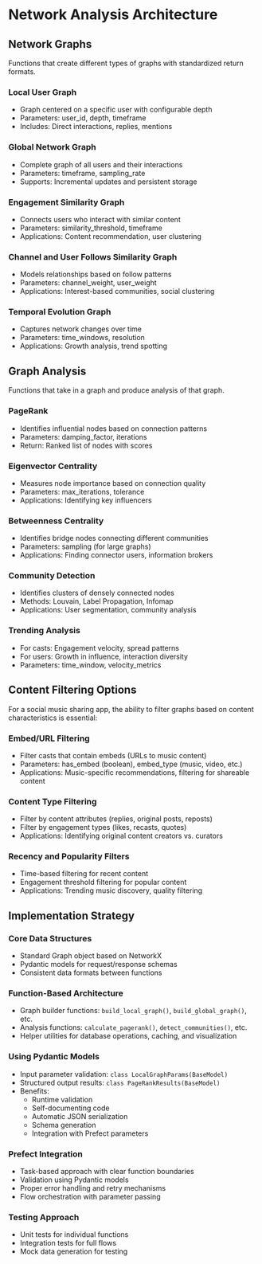 # Network Analysis Architecture

## Network Graphs
Functions that create different types of graphs with standardized return formats.

### Local User Graph
- Graph centered on a specific user with configurable depth
- Parameters: user_id, depth, timeframe
- Includes: Direct interactions, replies, mentions

### Global Network Graph
- Complete graph of all users and their interactions
- Parameters: timeframe, sampling_rate
- Supports: Incremental updates and persistent storage

### Engagement Similarity Graph
- Connects users who interact with similar content
- Parameters: similarity_threshold, timeframe
- Applications: Content recommendation, user clustering

### Channel and User Follows Similarity Graph
- Models relationships based on follow patterns
- Parameters: channel_weight, user_weight
- Applications: Interest-based communities, social clustering

### Temporal Evolution Graph
- Captures network changes over time
- Parameters: time_windows, resolution
- Applications: Growth analysis, trend spotting

## Graph Analysis
Functions that take in a graph and produce analysis of that graph.

### PageRank
- Identifies influential nodes based on connection patterns
- Parameters: damping_factor, iterations
- Return: Ranked list of nodes with scores

### Eigenvector Centrality
- Measures node importance based on connection quality
- Parameters: max_iterations, tolerance
- Applications: Identifying key influencers

### Betweenness Centrality
- Identifies bridge nodes connecting different communities
- Parameters: sampling (for large graphs)
- Applications: Finding connector users, information brokers

### Community Detection
- Identifies clusters of densely connected nodes
- Methods: Louvain, Label Propagation, Infomap
- Applications: User segmentation, community analysis

### Trending Analysis
- For casts: Engagement velocity, spread patterns
- For users: Growth in influence, interaction diversity
- Parameters: time_window, velocity_metrics

## Content Filtering Options
For a social music sharing app, the ability to filter graphs based on content characteristics is essential:

### Embed/URL Filtering
- Filter casts that contain embeds (URLs to music content)
- Parameters: has_embed (boolean), embed_type (music, video, etc.)
- Applications: Music-specific recommendations, filtering for shareable content

### Content Type Filtering
- Filter by content attributes (replies, original posts, reposts)
- Filter by engagement types (likes, recasts, quotes)
- Applications: Identifying original content creators vs. curators

### Recency and Popularity Filters
- Time-based filtering for recent content
- Engagement threshold filtering for popular content
- Applications: Trending music discovery, quality filtering

## Implementation Strategy

### Core Data Structures
- Standard Graph object based on NetworkX
- Pydantic models for request/response schemas
- Consistent data formats between functions

### Function-Based Architecture
- Graph builder functions: `build_local_graph()`, `build_global_graph()`, etc.
- Analysis functions: `calculate_pagerank()`, `detect_communities()`, etc.
- Helper utilities for database operations, caching, and visualization

### Using Pydantic Models
- Input parameter validation: `class LocalGraphParams(BaseModel)`
- Structured output results: `class PageRankResults(BaseModel)`
- Benefits:
  - Runtime validation
  - Self-documenting code
  - Automatic JSON serialization
  - Schema generation
  - Integration with Prefect parameters

### Prefect Integration
- Task-based approach with clear function boundaries
- Validation using Pydantic models
- Proper error handling and retry mechanisms
- Flow orchestration with parameter passing

### Testing Approach
- Unit tests for individual functions
- Integration tests for full flows
- Mock data generation for testing
